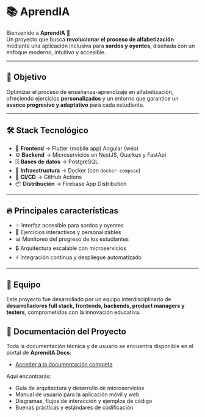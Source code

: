 # 📚 AprendIA

Bienvenido a **AprendIA** 👋  
Un proyecto que busca **revolucionar el proceso de alfabetización** mediante una aplicación inclusiva para **sordos y oyentes**, diseñada con un enfoque moderno, intuitivo y accesible.  

---

## 🎯 Objetivo
Optimizar el proceso de enseñanza-aprendizaje en alfabetización, ofreciendo ejercicios **personalizados** y un entorno que garantice un **avance progresivo y adaptativo** para cada estudiante.

---

## 🛠️ Stack Tecnológico
- 📱 **Frontend** → Flutter (mobile app) Angular (web)
- ⚙️ **Backend** → Microservicios en NestJS, Quarkus y FastApi
- 🗄️ **Bases de datos** → PostgreSQL  
- 🐳 **Infraestructura** → Docker (con `docker-compose`)  
- 🚀 **CI/CD** → GitHub Actions  
- 📦 **Distribución** → Firebase App Distribution  

---

## 🔥 Principales características
- ✨ Interfaz accesible para sordos y oyentes  
- 🎨 Ejercicios interactivos y personalizables  
- 📊 Monitoreo del progreso de los estudiantes  
- 🔒 Arquitectura escalable con microservicios  
- ⚡ Integración continua y despliegue automatizado  

---

## 👥 Equipo
Este proyecto fue desarrollado por un equipo interdisciplinario de **desarrolladores full stack, frontends, backends, product managers y testers**, comprometidos con la innovación educativa.  

## 📖 Documentación del Proyecto
Toda la documentación técnica y de usuario se encuentra disponible en el portal de **AprendIA Docs**:  

- [Acceder a la documentación completa](https://icheja-project.github.io/aprendia-docs/)  

Aquí encontrarás:  

- Guía de arquitectura y desarrollo de microservicios  
- Manual de usuario para la aplicación móvil y web  
- Diagramas, flujos de interacción y ejemplos de código  
- Buenas prácticas y estándares de codificación  
